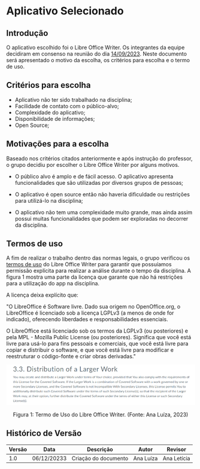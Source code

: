# Aplicativo Selecionado

## Introdução

O aplicativo escolhido foi o Libre Office Writer. Os integrantes da equipe decidiram em consenso na reunião do dia [14/09/2023](../atas/ata_14_09.md). Neste documento será apresentado o motivo da escolha, os critérios para escolha e o termo de uso.

## Critérios para escolha

- Aplicativo não ter sido trabalhado na disciplina;
- Facilidade de contato com o público-alvo;
- Complexidade do aplicativo;
- Disponibilidade de informações;
- Open Source;

## Motivações para a escolha

Baseado nos critérios citados anteriormente e após instrução do professor, o grupo decidiu por escolher o Libre Office Writer por alguns motivos. 

- O público alvo é amplo e de fácil acesso. O aplicativo apresenta funcionalidades que são utilizadas por diversos grupos de pessoas;

- O aplicativo é open source então não haveria dificuldade ou restrições para utilizá-lo na disciplina;

- O aplicativo não tem uma complexidade muito grande, mas ainda assim possui muitas funcionalidades que podem ser exploradas no decorrer da disciplina.

## Termos de uso

A fim de realizar o trabalho dentro das normas legais, o grupo verificou os [termos de uso](https://www.libreoffice.org/download/license/) do Libre Office Writer para garantir que possuíamos permissão explícita para realizar a análise durante o tempo da disciplina. A figura 1 mostra uma parte da licença que garante que não há restrições para a utilização do app na disciplina.

A licença deixa explícito que: 

"O LibreOffice é Software livre. Dado sua origem no OpenOffice.org, o LibreOffice é licenciado sob a licença LGPLv3 (a menos de onde for indicado), oferecendo liberdades e responsabilidades essenciais.

O LibreOffice está licenciado sob os termos da LGPLv3 (ou posteriores) e pela MPL - Mozilla Public License (ou posteriores). Significa que você está livre para usá-lo para fins pessoais e comerciais, que você está livre para copiar e distribuir o software, e que você está livre para modificar e reestruturar o código-fonte e criar obras derivadas."

<center>

<img src="../../images/termoDeUtilizacao.png">

Figura 1: Termo de Uso do Libre Office Writer. (Fonte: Ana Luíza, 2023) 

</center>

## Histórico de Versão

| Versão  | Data       | Descrição                  | Autor                    | Revisor   |
|---------|------------|----------------------------|-------------|-----------|
| 1.0    | 06/12/20233 | Criação do documento | Ana Luíza | Ana Letícia |

